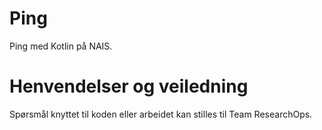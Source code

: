 # Ping

Ping med Kotlin på NAIS.

# Henvendelser og veiledning

Spørsmål knyttet til koden eller arbeidet kan stilles til Team ResearchOps.